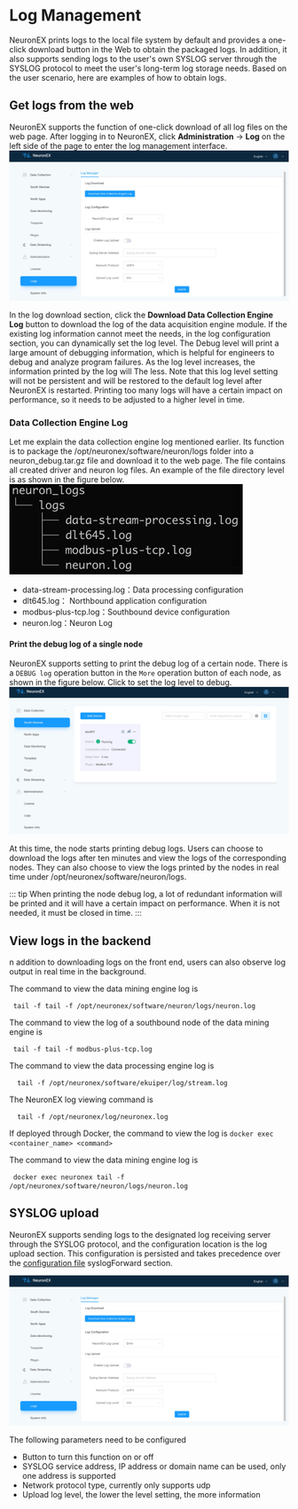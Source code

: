 # Log Management


NeuronEX prints logs to the local file system by default and provides a one-click download button in the Web to obtain the packaged logs.
In addition, it also supports sending logs to the user's own SYSLOG server through the SYSLOG protocol to meet the user's long-term log storage needs.
Based on the user scenario, here are examples of how to obtain logs.



## Get logs from the web

NeuronEX supports the function of one-click download of all log files on the web page. After logging in to NeuronEX, click **Administration** -> **Log** on the left side of the page to enter the log management interface.
![image](./assets/log_manage_en.jpg)

In the log download section, click the **Download Data Collection Engine Log** button to download the log of the data acquisition engine module.
If the existing log information cannot meet the needs, in the log configuration section, you can dynamically set the log level. The Debug level will print a large amount of debugging information, which is helpful for engineers to debug and analyze program failures. As the log level increases, the information printed by the log will The less.
Note that this log level setting will not be persistent and will be restored to the default log level after NeuronEX is restarted. Printing too many logs will have a certain impact on performance, so it needs to be adjusted to a higher level in time.

### Data Collection Engine Log

Let me explain the data collection engine log mentioned earlier. Its function is to package the /opt/neuronex/software/neuron/logs folder into a neuron_debug.tar.gz file and download it to the web page. The file contains all created driver and neuron log files. An example of the file directory level is as shown in the figure below.
<img src="./assets/neuron_logs.png" alt="neuron_logs" style="zoom:50%;" />

* data-stream-processing.log：Data processing configuration
* dlt645.log： Northbound application configuration
* modbus-plus-tcp.log：Southbound device configuration
* neuron.log：Neuron Log

#### Print the debug log of a single node

NeuronEX supports setting to print the debug log of a certain node. There is a `DEBUG log` operation button in the `More` operation button of each node, as shown in the figure below. Click to set the log level to debug.
![debug](./assets/neuron_node_debug_en.jpg)

At this time, the node starts printing debug logs. Users can choose to download the logs after ten minutes and view the logs of the corresponding nodes. They can also choose to view the logs printed by the nodes in real time under /opt/neuronex/software/neuron/logs.

::: tip
When printing the node debug log, a lot of redundant information will be printed and it will have a certain impact on performance. When it is not needed, it must be closed in time.
:::

## View logs in the backend

n addition to downloading logs on the front end, users can also observe log output in real time in the background.

The command to view the data mining engine log is

```shell
 tail -f tail -f /opt/neuronex/software/neuron/logs/neuron.log
```

The command to view the log of a southbound node of the data mining engine is

```shell
 tail -f tail -f modbus-plus-tcp.log
```

The command to view the data processing engine log is

```shell
  tail -f /opt/neuronex/software/ekuiper/log/stream.log
```

The NeuronEX log viewing command is

```shell
  tail -f /opt/neuronex/log/neuronex.log 
```

If deployed through Docker, the command to view the log is ``docker exec <container_name> <command>``

The command to view the data mining engine log is

```shell
 docker exec neuronex tail -f /opt/neuronex/software/neuron/logs/neuron.log
```


## SYSLOG upload

NeuronEX supports sending logs to the designated log receiving server through the SYSLOG protocol, and the configuration location is the log upload section.
This configuration is persisted and takes precedence over the [configuration file](./conf-management.md#log) syslogForward section.

![image](./assets/log_manage_en.jpg)

The following parameters need to be configured
* Button to turn this function on or off
* SYSLOG service address, IP address or domain name can be used, only one address is supported
* Network protocol type, currently only supports udp
* Upload log level, the lower the level setting, the more information